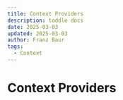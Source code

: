 ```yaml
---
title: Context Providers
description: toddle docs
date: 2025-03-03
updated: 2025-03-03
author: Franz Baur
tags: 
  - Context
---
```


# Context Providers